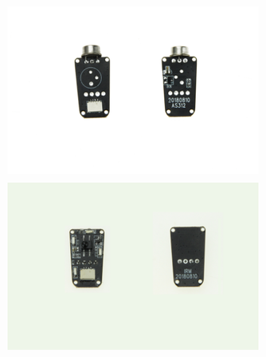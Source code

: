 ![image](https://github.com/LilyGO/Arduino-IRremote/blob/master/image/IMG_7009.jpg)

![image](https://github.com/LilyGO/Arduino-IRremote/blob/master/image/IMG_7011.jpg)
